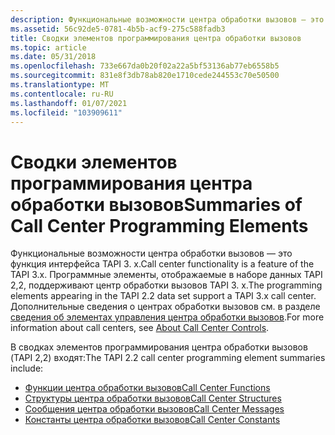 ```yaml
---
description: Функциональные возможности центра обработки вызовов — это функция интерфейса TAPI 3. x. Программные элементы, отображаемые в наборе данных TAPI 2,2, поддерживают центр обработки вызовов TAPI 3. x. Дополнительные сведения о центрах обработки вызовов см. в разделе сведения об элементах управления центра обработки вызовов.
ms.assetid: 56c92de5-0781-4b5b-acf9-275c588fadb3
title: Сводки элементов программирования центра обработки вызовов
ms.topic: article
ms.date: 05/31/2018
ms.openlocfilehash: 733e667da0b20f02a22a5bf53136ab77eb6558b5
ms.sourcegitcommit: 831e8f3db78ab820e1710cede244553c70e50500
ms.translationtype: MT
ms.contentlocale: ru-RU
ms.lasthandoff: 01/07/2021
ms.locfileid: "103909611"
---
```

# <a name="summaries-of-call-center-programming-elements"></a><span data-ttu-id="12648-105">Сводки элементов программирования центра обработки вызовов</span><span class="sxs-lookup"><span data-stu-id="12648-105">Summaries of Call Center Programming Elements</span></span>

<span data-ttu-id="12648-106">Функциональные возможности центра обработки вызовов — это функция интерфейса TAPI 3. x.</span><span class="sxs-lookup"><span data-stu-id="12648-106">Call center functionality is a feature of the TAPI 3.x.</span></span> <span data-ttu-id="12648-107">Программные элементы, отображаемые в наборе данных TAPI 2,2, поддерживают центр обработки вызовов TAPI 3. x.</span><span class="sxs-lookup"><span data-stu-id="12648-107">The programming elements appearing in the TAPI 2.2 data set support a TAPI 3.x call center.</span></span> <span data-ttu-id="12648-108">Дополнительные сведения о центрах обработки вызовов см. в разделе [сведения об элементах управления центра обработки вызовов](./about-call-center-controls.md).</span><span class="sxs-lookup"><span data-stu-id="12648-108">For more information about call centers, see [About Call Center Controls](./about-call-center-controls.md).</span></span>

<span data-ttu-id="12648-109">В сводках элементов программирования центра обработки вызовов (TAPI 2,2) входят:</span><span class="sxs-lookup"><span data-stu-id="12648-109">The TAPI 2.2 call center programming element summaries include:</span></span>

-   [<span data-ttu-id="12648-110">Функции центра обработки вызовов</span><span class="sxs-lookup"><span data-stu-id="12648-110">Call Center Functions</span></span>](call-center-functions.md)
-   [<span data-ttu-id="12648-111">Структуры центра обработки вызовов</span><span class="sxs-lookup"><span data-stu-id="12648-111">Call Center Structures</span></span>](call-center-structures.md)
-   [<span data-ttu-id="12648-112">Сообщения центра обработки вызовов</span><span class="sxs-lookup"><span data-stu-id="12648-112">Call Center Messages</span></span>](call-center-messages.md)
-   [<span data-ttu-id="12648-113">Константы центра обработки вызовов</span><span class="sxs-lookup"><span data-stu-id="12648-113">Call Center Constants</span></span>](call-center-constants.md)

 

 
